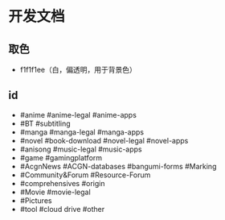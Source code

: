 # 开发文档
## 取色
- f1f1f1ee（白，偏透明，用于背景色）
## id
- #anime #anime-legal #anime-apps
- #BT #subtitling
- #manga #manga-legal #manga-apps
- #novel #book-download #novel-legal #novel-apps
- #anisong #music-legal #music-apps
- #game #gamingplatform
- #AcgnNews #ACGN-databases #bangumi-forms #Marking
- #Community&Forum #Resource-Forum
- #comprehensives #origin
- #Movie #movie-legal
- #Pictures 
- #tool #cloud drive #other

